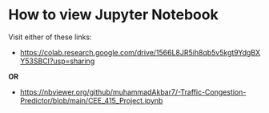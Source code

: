 # How to view Jupyter Notebook

Visit either of these links:

- https://colab.research.google.com/drive/1566L8JR5ih8qb5v5kgt9YdgBXY53SBCI?usp=sharing

**OR**

- https://nbviewer.org/github/muhammadAkbar7/-Traffic-Congestion-Predictor/blob/main/CEE_415_Project.ipynb
